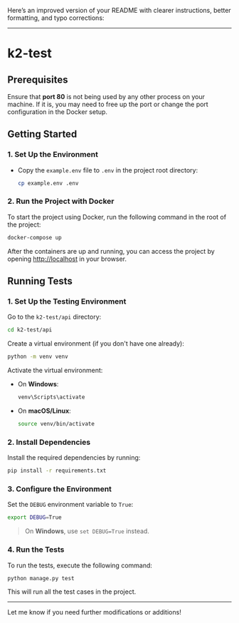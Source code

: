 Here’s an improved version of your README with clearer instructions, better formatting, and typo corrections:

---

# k2-test

## Prerequisites

Ensure that **port 80** is not being used by any other process on your machine. If it is, you may need to free up the port or change the port configuration in the Docker setup.

## Getting Started

### 1. **Set Up the Environment**

-   Copy the `example.env` file to `.env` in the project root directory:

    ```bash
    cp example.env .env
    ```

### 2. **Run the Project with Docker**

To start the project using Docker, run the following command in the root of the project:

```bash
docker-compose up
```

After the containers are up and running, you can access the project by opening [http://localhost](http://localhost) in your browser.

## Running Tests

### 1. **Set Up the Testing Environment**

Go to the `k2-test/api` directory:

```bash
cd k2-test/api
```

Create a virtual environment (if you don't have one already):

```bash
python -m venv venv
```

Activate the virtual environment:

-   On **Windows**:

    ```bash
    venv\Scripts\activate
    ```

-   On **macOS/Linux**:

    ```bash
    source venv/bin/activate
    ```

### 2. **Install Dependencies**

Install the required dependencies by running:

```bash
pip install -r requirements.txt
```

### 3. **Configure the Environment**

Set the `DEBUG` environment variable to `True`:

```bash
export DEBUG=True
```

> On **Windows**, use `set DEBUG=True` instead.

### 4. **Run the Tests**

To run the tests, execute the following command:

```bash
python manage.py test
```

This will run all the test cases in the project.

---

Let me know if you need further modifications or additions!
